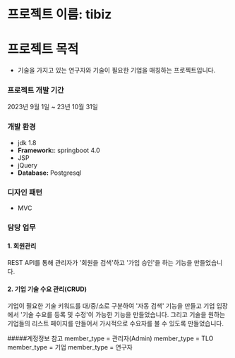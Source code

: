 # 프로젝트 이름: tibiz
# 프로젝트 목적
- 기술을 가지고 있는 연구자와 기술이 필요한 기업을 매칭하는 프로젝트입니다.  


### 프로젝트 개발 기간
 2023년 9월 1일 ~ 23년 10월 31일

### 개발 환경 

- jdk 1.8
- **Framework:**: springboot 4.0
- JSP 
- jQuery 
- **Database:** Postgresql 

### 디자인 패턴 
- MVC 

### 담당 업무

#### 1. 회원관리
 REST API를 통해 관리자가 '회원을 검색'하고 '가입 승인'을 하는 기능을 만들었습니다.   
   
#### 2. 기업 기술 수요 관리(CRUD)  
 기업이 필요한 기술 키워드를 대/중/소로 구분하여 '자동 검색' 기능을 만들고 기업 입장에서 '기술 수요를 등록 및 수정'이 가능한 기능을 만들었습니다. 
 그리고 기술을 원하는 기업들의 리스트 페이지를 만들어서 가시적으로 수요자를 볼 수 있도록 만들었습니다.

#####계정정보 참고 
member_type = 관리자(Admin)
member_type = TLO
member_type = 기업
member_type = 연구자

